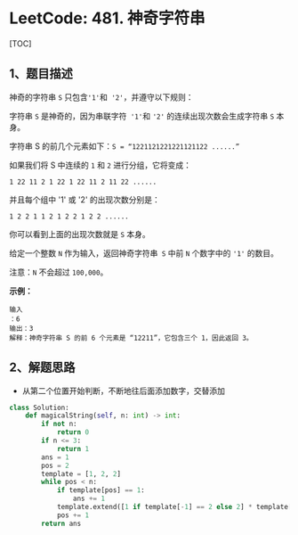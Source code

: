 # LeetCode: 481. 神奇字符串

[TOC]

## 1、题目描述

神奇的字符串 `S` 只包含` '1' `和` '2'`，并遵守以下规则：

字符串 `S` 是神奇的，因为串联字符` '1'`和 `'2'` 的连续出现次数会生成字符串 `S` 本身。

字符串 S 的前几个元素如下：`S = “1221121221221121122 ......”`

如果我们将 S 中连续的 `1` 和 `2` 进行分组，它将变成：

`1 22 11 2 1 22 1 22 11 2 11 22 ......`

并且每个组中 '1' 或 '2' 的出现次数分别是：

`1 2 2 1 1 2 1 2 2 1 2 2 ......`

你可以看到上面的出现次数就是 `S` 本身。

给定一个整数 `N` 作为输入，返回神奇字符串` S` 中前 `N` 个数字中的 `'1'` 的数目。

注意：`N` 不会超过 `100,000`。

**示例：**

```
输入
：6
输出：3
解释：神奇字符串 S 的前 6 个元素是 “12211”，它包含三个 1，因此返回 3。
```



## 2、解题思路

- 从第二个位置开始判断，不断地往后面添加数字，交替添加

```python
class Solution:
    def magicalString(self, n: int) -> int:
        if not n:
            return 0
        if n <= 3:
            return 1
        ans = 1
        pos = 2
        template = [1, 2, 2]
        while pos < n:
            if template[pos] == 1:
                ans += 1
            template.extend([1 if template[-1] == 2 else 2] * template[pos])
            pos += 1
        return ans
```


